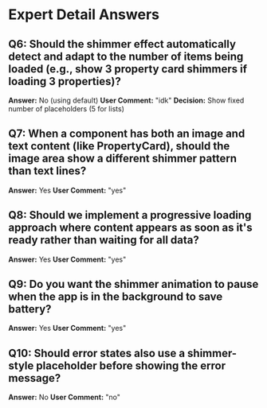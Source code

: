 # Expert Detail Answers

## Q6: Should the shimmer effect automatically detect and adapt to the number of items being loaded (e.g., show 3 property card shimmers if loading 3 properties)?
**Answer:** No (using default)
**User Comment:** "idk"
**Decision:** Show fixed number of placeholders (5 for lists)

## Q7: When a component has both an image and text content (like PropertyCard), should the image area show a different shimmer pattern than text lines?
**Answer:** Yes
**User Comment:** "yes"

## Q8: Should we implement a progressive loading approach where content appears as soon as it's ready rather than waiting for all data?
**Answer:** Yes
**User Comment:** "yes"

## Q9: Do you want the shimmer animation to pause when the app is in the background to save battery?
**Answer:** Yes
**User Comment:** "yes"

## Q10: Should error states also use a shimmer-style placeholder before showing the error message?
**Answer:** No
**User Comment:** "no"